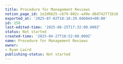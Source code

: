 ```yaml
---
title: Procedure for Management Reviews
notion_page_id: 1e2d6625-c679-802c-a49e-d8d742f71b16
exported_at: '2025-07-02T18:16:29.046044+00:00'
id: 158
last-edited-time: '2025-06-25T17:32:00.000Z'
status: Not started
created-time: '2025-04-27T18:52:00.000Z'
name: Procedure for Management Reviews
owner:
- Ryan Laird
publishing-status: Not started
---
```


